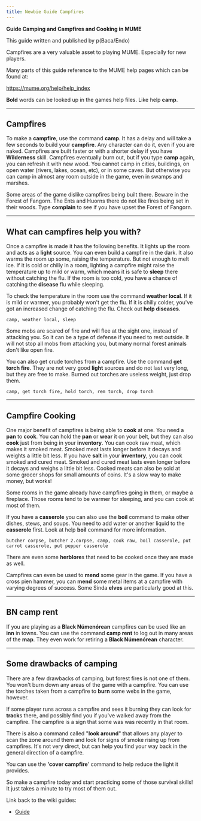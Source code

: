 ```yaml
---
title: Newbie Guide Campfires
---
```


**Guide Camping and Campfires and Cooking in MUME**

This guide written and published by p(Baca/Endo)

Campfires are a very valuable asset to playing MUME. Especially for new
players.

Many parts of this guide reference to the MUME help pages which can be
found at:

<https://mume.org/help/help_index>

**Bold** words can be looked up in the games help files. Like help
**camp**.

------------------------------------------------------------------------

## **Campfires**

To make a **campfire**, use the command **camp**. It has a delay and
will take a few seconds to build your **campfire**. Any character can do
it, even if you are naked. Campfires are built faster or with a shorter
delay if you have **Wilderness** skill. Campfires eventually burn out,
but if you type **camp** again, you can refresh it with new wood. You
cannot camp in cities, buildings, on open water (rivers, lakes, ocean,
etc), or in some caves. But otherwise you can camp in almost any room
outside in the game, even in swamps and marshes.

Some areas of the game dislike campfires being built there. Beware in
the Forest of Fangorn. The Ents and Huorns there do not like fires being
set in their woods. Type **complain** to see if you have upset the
Forest of Fangorn.

------------------------------------------------------------------------

## **What can campfires help you with?**

Once a campfire is made it has the following benefits. It lights up the
room and acts as a **light** source. You can even build a campfire in
the dark. It also warms the room up some, raising the temperature. But
not enough to melt ice. If it is cold or chilly in a room, lighting a
campfire might raise the temperature up to mild or warm, which means it
is safe to **sleep** there without catching the flu. If the room is too
cold, you have a chance of catching the **disease** flu while sleeping.

To check the temperature in the room use the command **weather local**.
If it is mild or warmer, you probably won't get the flu. If it is chilly
colder, you've got an increased change of catching the flu. Check out
**help diseases**.

`camp, weather local, sleep`

Some mobs are scared of fire and will flee at the sight one, instead of
attacking you. So it can be a type of defense if you need to rest
outside. It will not stop all mobs from attacking you, but many normal
forest animals don't like open fire.

You can also get crude torches from a campfire. Use the command **get
torch fire**. They are not very good **light** sources and do not last
very long, but they are free to make. Burned out torches are useless
weight, just drop them.

`camp, get torch fire, hold torch, rem torch, drop torch`

------------------------------------------------------------------------

## **Campfire Cooking**

One major benefit of campfires is being able to **cook** at one. You
need a **pan** to **cook**. You can hold the **pan** or **wear** it on
your belt, but they can also **cook** just from being in your
**inventory**. You can cook raw meat, which makes it smoked meat. Smoked
meat lasts longer before it decays and weights a little bit less. If you
have **salt** in your **inventory**, you can cook smoked and cured meat.
Smoked and cured meat lasts even longer before it decays and weighs a
little bit less. Cooked meats can also be sold at some grocer shops for
small amounts of coins. It's a slow way to make money, but works!

Some rooms in the game already have campfires going in them, or maybe a
fireplace. Those rooms tend to be warmer for sleeping, and you can cook
at most of them.

If you have a **casserole** you can also use the **boil** command to
make other dishes, stews, and soups. You need to add water or another
liquid to the **casserole** first. Look at help **boil** command for
more information.

`butcher corpse, butcher 2.corpse, camp, cook raw, boil casserole, put carrot casserole, put pepper casserole`

There are even some **herblore**s that need to be cooked once they are
made as well.

Campfires can even be used to **mend** some gear in the game. If you
have a cross pien hammer, you can **mend** some metal items at a
campfire with varying degrees of success. Some Sinda **elves** are
particularly good at this.

------------------------------------------------------------------------

## **BN camp rent**

If you are playing as a **Black Númenórean** campfires can be used like
an **inn** in towns. You can use the command **camp rent** to log out in
many areas of the **map**. They even work for retiring a **Black
Númenórean** character.

------------------------------------------------------------------------

## **Some drawbacks of camping**

There are a few drawbacks of camping, but forest fires is not one of
them. You won't burn down any areas of the game with a campfire. You can
use the torches taken from a campfire to **burn** some webs in the game,
however.

If some player runs across a campfire and sees it burning they can look
for **track**s there, and possibly find you if you've walked away from
the campfire. The campfire is a sign that some was was recently in that
room.

There is also a command called "**look around**" that allows any player
to scan the zone around them and look for signs of smoke rising up from
campfires. It's not very direct, but can help you find your way back in
the general direction of a campfire.

You can use the **'cover campfire**' command to help reduce the light it
provides.

So make a campfire today and start practicing some of those survival
skills! It just takes a minute to try most of them out.

Link back to the wiki guides:

- [Guide](Guide "wikilink")